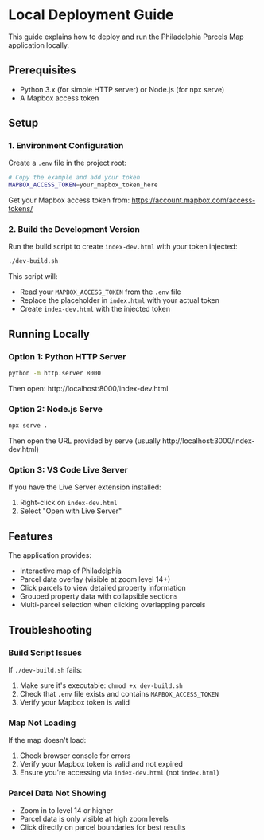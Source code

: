 # Local Deployment Guide

This guide explains how to deploy and run the Philadelphia Parcels Map application locally.

## Prerequisites

- Python 3.x (for simple HTTP server) or Node.js (for npx serve)
- A Mapbox access token

## Setup

### 1. Environment Configuration

Create a `.env` file in the project root:

```bash
# Copy the example and add your token
MAPBOX_ACCESS_TOKEN=your_mapbox_token_here
```

Get your Mapbox access token from: https://account.mapbox.com/access-tokens/

### 2. Build the Development Version

Run the build script to create `index-dev.html` with your token injected:

```bash
./dev-build.sh
```

This script will:
- Read your `MAPBOX_ACCESS_TOKEN` from the `.env` file
- Replace the placeholder in `index.html` with your actual token
- Create `index-dev.html` with the injected token

## Running Locally

### Option 1: Python HTTP Server

```bash
python -m http.server 8000
```

Then open: http://localhost:8000/index-dev.html

### Option 2: Node.js Serve

```bash
npx serve .
```

Then open the URL provided by serve (usually http://localhost:3000/index-dev.html)

### Option 3: VS Code Live Server

If you have the Live Server extension installed:
1. Right-click on `index-dev.html`
2. Select "Open with Live Server"

## Features

The application provides:
- Interactive map of Philadelphia
- Parcel data overlay (visible at zoom level 14+)
- Click parcels to view detailed property information
- Grouped property data with collapsible sections
- Multi-parcel selection when clicking overlapping parcels

## Troubleshooting

### Build Script Issues

If `./dev-build.sh` fails:

1. Make sure it's executable: `chmod +x dev-build.sh`
2. Check that `.env` file exists and contains `MAPBOX_ACCESS_TOKEN`
3. Verify your Mapbox token is valid

### Map Not Loading

If the map doesn't load:
1. Check browser console for errors
2. Verify your Mapbox token is valid and not expired
3. Ensure you're accessing via `index-dev.html` (not `index.html`)

### Parcel Data Not Showing

- Zoom in to level 14 or higher
- Parcel data is only visible at high zoom levels
- Click directly on parcel boundaries for best results